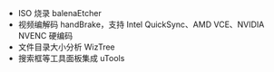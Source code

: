 * ISO 烧录 balenaEtcher
* 视频编解码 handBrake，支持 Intel QuickSync、AMD VCE、NVIDIA NVENC 硬编码
* 文件目录大小分析 WizTree
* 搜索框等工具面板集成 uTools

